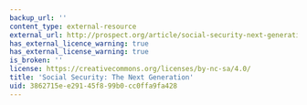 ```yaml
---
backup_url: ''
content_type: external-resource
external_url: http://prospect.org/article/social-security-next-generation
has_external_licence_warning: true
has_external_license_warning: true
is_broken: ''
license: https://creativecommons.org/licenses/by-nc-sa/4.0/
title: 'Social Security: The Next Generation'
uid: 3862715e-e291-45f8-99b0-cc0ffa9fa428
---
```

